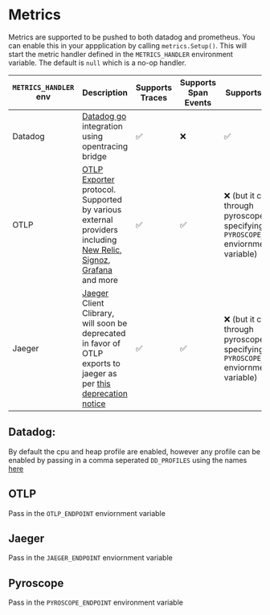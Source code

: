 # Metrics

Metrics are supported to be pushed to both datadog and prometheus. You can enable this in your appplication by calling `metrics.Setup()`. This will start the metric handler defined in the `METRICS_HANDLER` environment variable. The default is `null` which is a no-op handler.

| `METRICS_HANDLER` env | Description                                                                                                                                                                                                                                                                                                                                                                                                                          | Supports Traces | Supports Span Events | Supports Profiling                                                                            |
|-----------------------|--------------------------------------------------------------------------------------------------------------------------------------------------------------------------------------------------------------------------------------------------------------------------------------------------------------------------------------------------------------------------------------------------------------------------------------|-----------------|----------------------|-----------------------------------------------------------------------------------------------|
| Datadog               | [Datadog go](https://docs.datadoghq.com/integrations/go/) integration using opentracing bridge                                                                                                                                                                                                                                                                                                                                       | ✅               | ❌                    | ✅                                                                                             |
| OTLP                  | [OTLP Exporter](https://opentelemetry.io/docs/specs/otel/protocol/exporter/) protocol. Supported by various external providers including [New Relic](https://docs.newrelic.com/docs/more-integrations/open-source-telemetry-integrations/opentelemetry/opentelemetry-introduction/), [Signoz](https://signoz.io/blog/opentelemetry-collector-complete-guide/), [Grafana](https://grafana.com/docs/opentelemetry/collector/) and more | ✅               | ✅                    | ❌ (but it can through pyroscope, by specifying the `PYROSCOPE_ENDPOINT` enviornment variable) |
| Jaeger                | [Jaeger](https://www.jaegertracing.io/docs/1.46/) Client Clibrary, will soon be deprecated in favor of OTLP exports to jaeger as per [this deprecation notice](https://www.jaegertracing.io/docs/1.46/client-libraries/)                                                                                                                                                                                                             | ✅               | ✅                    | ❌ (but it can through pyroscope, by specifying the `PYROSCOPE_ENDPOINT` enviornment variable) |

## Datadog:

By default the cpu and heap profile are enabled, however any profile can be enabled
by passing in a comma seperated `DD_PROFILES` using the names [here](https://github.com/DataDog/dd-trace-go/blob/v1.42.1/profiler/profile.go#L78)

## OTLP

Pass in the `OTLP_ENDPOINT` enviornment variable

## Jaeger

Pass in the `JAEGER_ENDPOINT` enviornment variable

## Pyroscope

Pass in the `PYROSCOPE_ENDPOINT` environment variable
